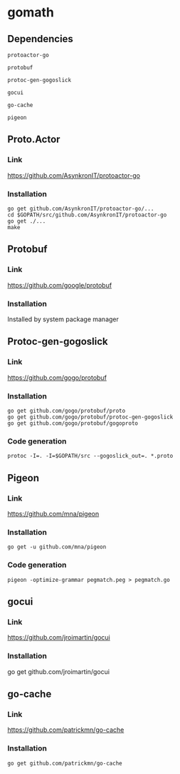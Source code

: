 # gomath

## Dependencies 

`protoactor-go`

`protobuf`

`protoc-gen-gogoslick`

`gocui`

`go-cache`

`pigeon`

## Proto.Actor

### Link

https://github.com/AsynkronIT/protoactor-go

### Installation

```
go get github.com/AsynkronIT/protoactor-go/...
cd $GOPATH/src/github.com/AsynkronIT/protoactor-go
go get ./...
make
```

## Protobuf

### Link

https://github.com/google/protobuf

### Installation

Installed by system package manager


## Protoc-gen-gogoslick

### Link

https://github.com/gogo/protobuf

### Installation

```
go get github.com/gogo/protobuf/proto                                                                                                                                     
go get github.com/gogo/protobuf/protoc-gen-gogoslick
go get github.com/gogo/protobuf/gogoproto
```

### Code generation

`protoc -I=. -I=$GOPATH/src --gogoslick_out=. *.proto`

## Pigeon

### Link

https://github.com/mna/pigeon

### Installation

`go get -u github.com/mna/pigeon`

### Code generation

`pigeon -optimize-grammar pegmatch.peg > pegmatch.go`

## gocui

### Link

https://github.com/jroimartin/gocui

### Installation

go get github.com/jroimartin/gocui

## go-cache

### Link

https://github.com/patrickmn/go-cache

### Installation

`go get github.com/patrickmn/go-cache`
